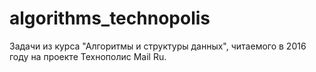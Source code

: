 # algorithms_technopolis

Задачи из курса "Алгоритмы и структуры данных", читаемого в 2016 году на проекте Технополис Mail Ru.
